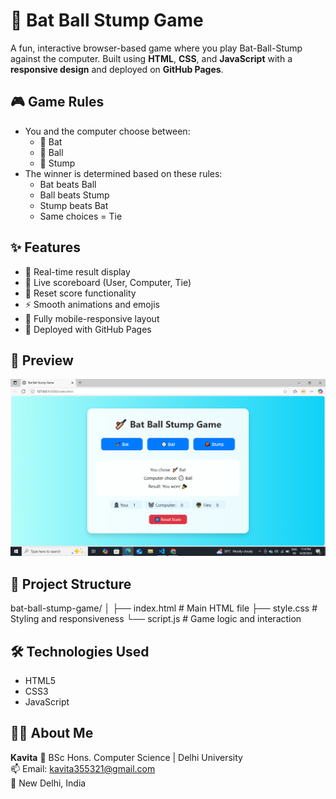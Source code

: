 # 🏏 Bat Ball Stump Game

A fun, interactive browser-based game where you play Bat-Ball-Stump against the computer. Built using **HTML**, **CSS**, and **JavaScript** with a **responsive design** and deployed on **GitHub Pages**.

## 🎮 Game Rules

- You and the computer choose between:
  - 🏏 Bat
  - 🏐 Ball
  - 🧱 Stump
- The winner is determined based on these rules:
  - Bat beats Ball
  - Ball beats Stump
  - Stump beats Bat
  - Same choices = Tie

## ✨ Features

- 🎯 Real-time result display
- 🧮 Live scoreboard (User, Computer, Tie)
- 🔁 Reset score functionality
- ⚡ Smooth animations and emojis
- 📱 Fully mobile-responsive layout
- 🚀 Deployed with GitHub Pages

## 📸 Preview

![Bat Ball Stump Screenshot](https://github.com/kavita355321/bat-ball-stump-game/blob/main/screenshort.png?raw=true)

## 📂 Project Structure

bat-ball-stump-game/
│
├── index.html # Main HTML file
├── style.css # Styling and responsiveness
└── script.js # Game logic and interaction

## 🛠️ Technologies Used

- HTML5
- CSS3
- JavaScript 

## 👩‍💻 About Me

**Kavita** 
💼 BSc Hons. Computer Science | Delhi University  
📫 Email: kavita355321@gmail.com  
📍 New Delhi, India

